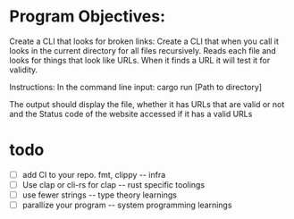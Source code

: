 # Program Objectives:
Create a CLI that looks for broken links:
Create a CLI that when you call it looks in the current directory for all files recursively. 
Reads each file and looks for things that look like URLs. When it finds a URL it will test it for validity.

Instructions:
In the command line input:
cargo run [Path to directory]

The output should display the file, whether it has URLs that are valid or not and the Status code of the website accessed if it has a valid URLs

# todo

+ [ ] add CI to your repo. fmt, clippy -- infra
+ [ ] Use clap or cli-rs for clap -- rust specific toolings 
+ [ ] use fewer strings -- type theory learnings
+ [ ] parallize your program -- system programming learnings
